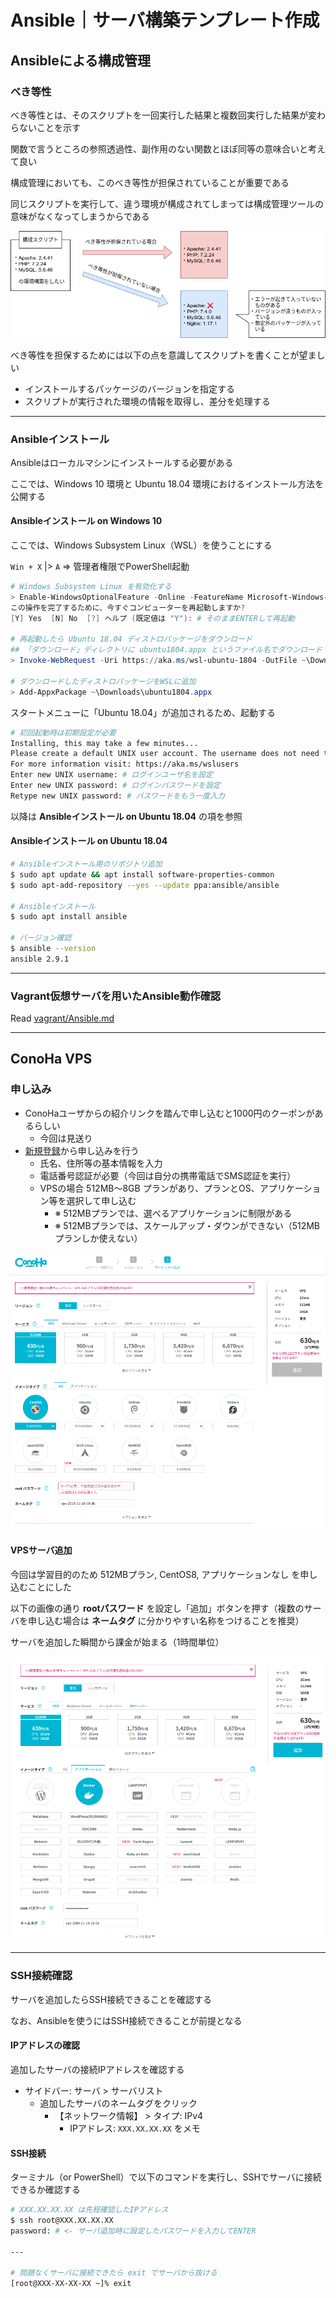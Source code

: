 # Ansible｜サーバ構築テンプレート作成

## Ansibleによる構成管理

### べき等性
べき等性とは、そのスクリプトを一回実行した結果と複数回実行した結果が変わらないことを示す

関数で言うところの参照透過性、副作用のない関数とほぼ同等の意味合いと考えて良い

構成管理においても、このべき等性が担保されていることが重要である

同じスクリプトを実行して、違う環境が構成されてしまっては構成管理ツールの意味がなくなってしまうからである

![idempotency.png](./img/idempotency.png)

べき等性を担保するためには以下の点を意識してスクリプトを書くことが望ましい

- インストールするパッケージのバージョンを指定する
- スクリプトが実行された環境の情報を取得し、差分を処理する

---

### Ansibleインストール
Ansibleはローカルマシンにインストールする必要がある

ここでは、Windows 10 環境と Ubuntu 18.04 環境におけるインストール方法を公開する

#### Ansibleインストール on Windows 10
ここでは、Windows Subsystem Linux（WSL）を使うことにする

`Win + X` |> `A` => 管理者権限でPowerShell起動

```powershell
# Windows Subsystem Linux を有効化する
> Enable-WindowsOptionalFeature -Online -FeatureName Microsoft-Windows-Subsystem-Linux
この操作を完了するために、今すぐコンピューターを再起動しますか?
[Y] Yes  [N] No  [?] ヘルプ (既定値は "Y"): # そのままENTERして再起動

# 再起動したら Ubuntu 18.04 ディストロパッケージをダウンロード
## 「ダウンロード」ディレクトリに ubuntu1804.appx というファイル名でダウンロード
> Invoke-WebRequest -Uri https://aka.ms/wsl-ubuntu-1804 -OutFile ~\Downloads\ubuntu1804.appx -UseBasicParsing

# ダウンロードしたディストロパッケージをWSLに追加
> Add-AppxPackage ~\Downloads\ubuntu1804.appx
```

スタートメニューに「Ubuntu 18.04」が追加されるため、起動する

```bash
# 初回起動時は初期設定が必要
Installing, this may take a few minutes...
Please create a default UNIX user account. The username does not need to match your Windows username.
For more information visit: https://aka.ms/wslusers
Enter new UNIX username: # ログインユーザ名を設定
Enter new UNIX password: # ログインパスワードを設定
Retype new UNIX password: # パスワードをもう一度入力
```

以降は **Ansibleインストール on Ubuntu 18.04** の項を参照

#### Ansibleインストール on Ubuntu 18.04
```bash
# Ansibleインストール用のリポジトリ追加
$ sudo apt update && apt install software-properties-common
$ sudo apt-add-repository --yes --update ppa:ansible/ansible

# Ansibleインストール
$ sudo apt install ansible

# バージョン確認
$ ansible --version
ansible 2.9.1
```

---

### Vagrant仮想サーバを用いたAnsible動作確認
Read [vagrant/Ansible.md](./vagrant/Ansible.md)

***

## ConoHa VPS

### 申し込み
- ConoHaユーザからの紹介リンクを踏んで申し込むと1000円のクーポンがあるらしい
    - 今回は見送り
- [新規登録](https://www.conoha.jp/conoha/signup)から申し込みを行う
    - 氏名、住所等の基本情報を入力
    - 電話番号認証が必要（今回は自分の携帯電話でSMS認証を実行）
    - VPSの場合 512MB〜8GB プランがあり、プランとOS、アプリケーション等を選択して申し込む
        - ※ 512MBプランでは、選べるアプリケーションに制限がある
        - ※ 512MBプランでは、スケールアップ・ダウンができない（512MBプランしか使えない）

![conoha_vps.png](./img/conoha_vps.png)

#### VPSサーバ追加
今回は学習目的のため 512MBプラン, CentOS8, アプリケーションなし を申し込むことにした

以下の画像の通り **rootパスワード** を設定し「追加」ボタンを押す（複数のサーバを申し込む場合は **ネームタグ** に分かりやすい名称をつけることを推奨）

サーバを追加した瞬間から課金が始まる（1時間単位）

![conoha_vps_512_app.png](./img/conoha_vps_512_app.png)

---

### SSH接続確認
サーバを追加したらSSH接続できることを確認する

なお、Ansibleを使うにはSSH接続できることが前提となる

#### IPアドレスの確認
追加したサーバの接続IPアドレスを確認する

- サイドバー: サーバ > サーバリスト
    - 追加したサーバのネームタグをクリック
        - 【ネットワーク情報】 > タイプ: IPv4
            - IPアドレス: `XXX.XX.XX.XX` をメモ

#### SSH接続
ターミナル（or PowerShell）で以下のコマンドを実行し、SSHでサーバに接続できるか確認する

```bash
# XXX.XX.XX.XX は先程確認したIPアドレス
$ ssh root@XXX.XX.XX.XX
password: # <- サーバ追加時に設定したパスワードを入力してENTER

---

# 問題なくサーバに接続できたら exit でサーバから抜ける
[root@XXX-XX-XX-XX ~]% exit
```
